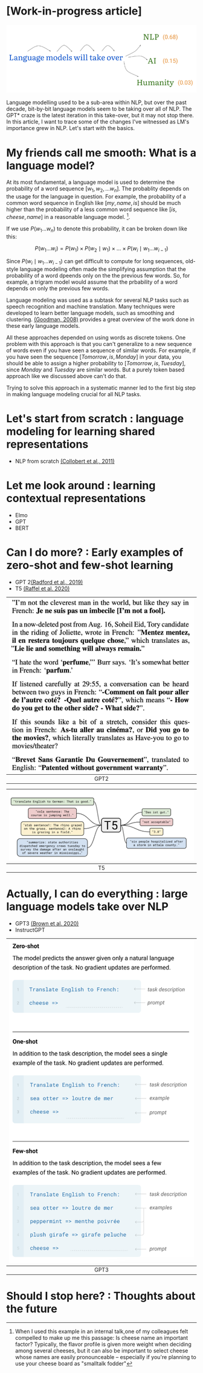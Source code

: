 
# [Work-in-progress article]

![A joke showing a language model trying to predict what it can take over](/assets/lm_history/LM_blog_opening.png)

Language modelling used to be a sub-area within NLP, but over the past decade, bit-by-bit language models seem to be taking over all of NLP. The GPT* craze is the latest iteration in this take-over, but it may not stop there. In this article, I want to trace some of the changes I've witnessed as LM's importance grew in NLP. Let's start with the basics.

# My friends call me smooth: What is a language model?

At its most fundamental, a language model is used to determine the probability of a word sequence $[w_1, w_2, ... w_n]$. The probablity depends on the usage for the language in question. For example, the probability of a common word sequence in English like $[my, name, is]$ should be much higher than the probability of a less common word sequence like $[is,cheese, name]$ in a reasonable language model. [^1].

If we use $P(w_1...w_n)$ to denote this probability, it can be broken down like this:

$$ P(w_1...w_i) = P(w_1) \times P(w_2 \mid w_1) \times ... \times P(w_i \mid w_1 ... w_{i-1})$$

Since $P(w_i \mid w_1...w_{i-1})$ can get difficult to compute for long sequences, old-style language modeling often made the simplifying assumption that the probability of a word dpeends only on the the previous few words. So, for example, a trigram model would assume that the prbability of a word depends on only the previous few words.

Language modeling was used as a subtask for several NLP tasks such as speech recognition and machine translation. Many techniques were developed to learn better language models, such as smoothing and clustering. [(Goodman, 2008)](https://arxiv.org/pdf/cs/0108005.pdf) provides a great overview of the work done in these early language models.

All these approaches depended on using words as discrete tokens. One problem with this approach is that you can't generalize to a new sequence of words even if you have seen a sequence of similar words. For example, if you have seen the sequence $[Tomorrow, is, Monday]$ in your data, you should be able to assign a higher probability to $[Tomorrow, is, Tuesday]$, since $Monday$ and $Tuesday$ are similar words. But a purely token based approach like we discussed above can't do that.

Trying to solve this approach in a systematic manner led to the first big step in making language modeling crucial for all NLP tasks. 


# Let's start from scratch : language modeling for learning shared representations

 * NLP from scratch [(Collobert et al., 2011)](https://www.jmlr.org/papers/volume12/collobert11a/collobert11a.pdf)

# Let me look around : learning contextual representations 

 * Elmo
 * GPT
 * BERT

# Can I do more? : Early examples of zero-shot and few-shot learning

 * GPT 2[(Radford et al., 2019)](https://d4mucfpksywv.cloudfront.net/better-language-models/language-models.pdf)
 * T5 [(Raffel et al. 2020)](https://arxiv.org/pdf/1910.10683.pdf)

  |![GPT2](/assets/lm_history/GPT2.png)|
 |:--:|
 |GPT2|

 
 |![T5](/assets/lm_history/T5.png)|
 |:--:|
 |T5|

 # Actually, I can do everything : large language models take over NLP

 * GPT3 [(Brown et al. 2020)](https://arxiv.org/pdf/2005.14165.pdf)
 * InstructGPT


  |![GPT3](/assets/lm_history/GPT3.png)|
 |:--:|
 |GPT3|





# Should I stop here? : Thoughts about the future



[^1]: When I used this example in an internal talk,one of my colleagues felt compelled to make up me this passage: Is cheese name an important factor? Typically, the flavor profile is given more weight when deciding among several cheeses, but it can also be important to select cheese whose names are easily pronounceable – especially if you're planning to use your cheese board as "smalltalk fodder"